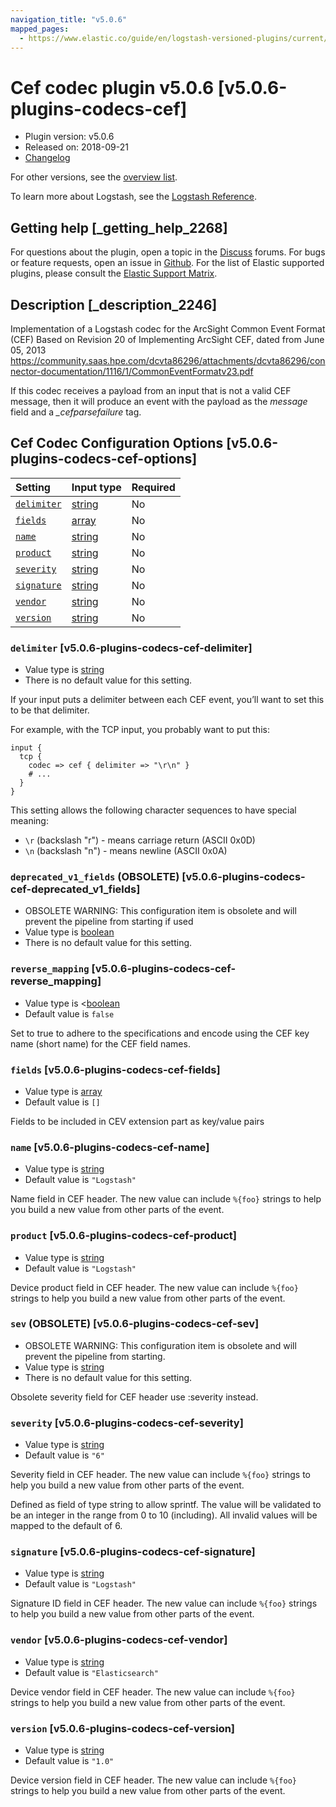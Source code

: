 ```yaml
---
navigation_title: "v5.0.6"
mapped_pages:
  - https://www.elastic.co/guide/en/logstash-versioned-plugins/current/v5.0.6-plugins-codecs-cef.html
---
```


# Cef codec plugin v5.0.6 [v5.0.6-plugins-codecs-cef]

* Plugin version: v5.0.6
* Released on: 2018-09-21
* [Changelog](https://github.com/logstash-plugins/logstash-codec-cef/blob/v5.0.6/CHANGELOG.md)

For other versions, see the [overview list](codec-cef-index.md).

To learn more about Logstash, see the [Logstash Reference](https://www.elastic.co/guide/en/logstash/current/index.html).

## Getting help [_getting_help_2268]

For questions about the plugin, open a topic in the [Discuss](http://discuss.elastic.co) forums. For bugs or feature requests, open an issue in [Github](https://github.com/logstash-plugins/logstash-codec-cef). For the list of Elastic supported plugins, please consult the [Elastic Support Matrix](https://www.elastic.co/support/matrix#matrix_logstash_plugins).

## Description [_description_2246]

Implementation of a Logstash codec for the ArcSight Common Event Format (CEF) Based on Revision 20 of Implementing ArcSight CEF, dated from June 05, 2013 <https://community.saas.hpe.com/dcvta86296/attachments/dcvta86296/connector-documentation/1116/1/CommonEventFormatv23.pdf>

If this codec receives a payload from an input that is not a valid CEF message, then it will produce an event with the payload as the *message* field and a *\_cefparsefailure* tag.

## Cef Codec Configuration Options [v5.0.6-plugins-codecs-cef-options]

| Setting | Input type | Required |
| :- | :- | :- |
| [`delimiter`](v5-0-6-plugins-codecs-cef.md#v5.0.6-plugins-codecs-cef-delimiter) | [string](/lsr/value-types.md#string) | No |
| [`fields`](v5-0-6-plugins-codecs-cef.md#v5.0.6-plugins-codecs-cef-fields) | [array](/lsr/value-types.md#array) | No |
| [`name`](v5-0-6-plugins-codecs-cef.md#v5.0.6-plugins-codecs-cef-name) | [string](/lsr/value-types.md#string) | No |
| [`product`](v5-0-6-plugins-codecs-cef.md#v5.0.6-plugins-codecs-cef-product) | [string](/lsr/value-types.md#string) | No |
| [`severity`](v5-0-6-plugins-codecs-cef.md#v5.0.6-plugins-codecs-cef-severity) | [string](/lsr/value-types.md#string) | No |
| [`signature`](v5-0-6-plugins-codecs-cef.md#v5.0.6-plugins-codecs-cef-signature) | [string](/lsr/value-types.md#string) | No |
| [`vendor`](v5-0-6-plugins-codecs-cef.md#v5.0.6-plugins-codecs-cef-vendor) | [string](/lsr/value-types.md#string) | No |
| [`version`](v5-0-6-plugins-codecs-cef.md#v5.0.6-plugins-codecs-cef-version) | [string](/lsr/value-types.md#string) | No |

### `delimiter` [v5.0.6-plugins-codecs-cef-delimiter]

* Value type is [string](/lsr/value-types.md#string)
* There is no default value for this setting.

If your input puts a delimiter between each CEF event, you’ll want to set this to be that delimiter.

For example, with the TCP input, you probably want to put this:

```
input {
  tcp {
    codec => cef { delimiter => "\r\n" }
    # ...
  }
}
```

This setting allows the following character sequences to have special meaning:

* `\r` (backslash "r") - means carriage return (ASCII 0x0D)
* `\n` (backslash "n") - means newline (ASCII 0x0A)

### `deprecated_v1_fields` (OBSOLETE) [v5.0.6-plugins-codecs-cef-deprecated_v1_fields]

* OBSOLETE WARNING: This configuration item is obsolete and will prevent the pipeline from starting if used
* Value type is [boolean](/lsr/value-types.md#boolean)
* There is no default value for this setting.

### `reverse_mapping` [v5.0.6-plugins-codecs-cef-reverse_mapping]

* Value type is <[boolean](/lsr/value-types.md#boolean)
* Default value is `false`

Set to true to adhere to the specifications and encode using the CEF key name (short name) for the CEF field names.

### `fields` [v5.0.6-plugins-codecs-cef-fields]

* Value type is [array](/lsr/value-types.md#array)
* Default value is `[]`

Fields to be included in CEV extension part as key/value pairs

### `name` [v5.0.6-plugins-codecs-cef-name]

* Value type is [string](/lsr/value-types.md#string)
* Default value is `"Logstash"`

Name field in CEF header. The new value can include `%{foo}` strings to help you build a new value from other parts of the event.

### `product` [v5.0.6-plugins-codecs-cef-product]

* Value type is [string](/lsr/value-types.md#string)
* Default value is `"Logstash"`

Device product field in CEF header. The new value can include `%{foo}` strings to help you build a new value from other parts of the event.

### `sev` (OBSOLETE) [v5.0.6-plugins-codecs-cef-sev]

* OBSOLETE WARNING: This configuration item is obsolete and will prevent the pipeline from starting.
* Value type is [string](/lsr/value-types.md#string)
* There is no default value for this setting.

Obsolete severity field for CEF header use :severity instead.

### `severity` [v5.0.6-plugins-codecs-cef-severity]

* Value type is [string](/lsr/value-types.md#string)
* Default value is `"6"`

Severity field in CEF header. The new value can include `%{foo}` strings to help you build a new value from other parts of the event.

Defined as field of type string to allow sprintf. The value will be validated to be an integer in the range from 0 to 10 (including). All invalid values will be mapped to the default of 6.

### `signature` [v5.0.6-plugins-codecs-cef-signature]

* Value type is [string](/lsr/value-types.md#string)
* Default value is `"Logstash"`

Signature ID field in CEF header. The new value can include `%{foo}` strings to help you build a new value from other parts of the event.

### `vendor` [v5.0.6-plugins-codecs-cef-vendor]

* Value type is [string](/lsr/value-types.md#string)
* Default value is `"Elasticsearch"`

Device vendor field in CEF header. The new value can include `%{foo}` strings to help you build a new value from other parts of the event.

### `version` [v5.0.6-plugins-codecs-cef-version]

* Value type is [string](/lsr/value-types.md#string)
* Default value is `"1.0"`

Device version field in CEF header. The new value can include `%{foo}` strings to help you build a new value from other parts of the event.
